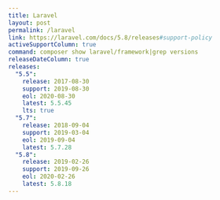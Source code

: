 ```yaml
---
title: Laravel
layout: post
permalink: /laravel
link: https://laravel.com/docs/5.8/releases#support-policy
activeSupportColumn: true
command: composer show laravel/framework|grep versions
releaseDateColumn: true
releases:
  "5.5":
    release: 2017-08-30
    support: 2019-08-30
    eol: 2020-08-30
    latest: 5.5.45
    lts: true
  "5.7":
    release: 2018-09-04
    support: 2019-03-04
    eol: 2019-09-04
    latest: 5.7.28
  "5.8":
    release: 2019-02-26
    support: 2019-09-26
    eol: 2020-02-26
    latest: 5.8.18
---
```

